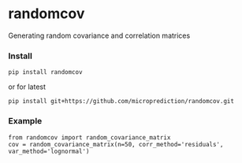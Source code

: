 # randomcov
Generating random covariance and correlation matrices


### Install 

    pip install randomcov 

or for latest

    pip install git+https://github.com/microprediction/randomcov.git
    

### Example

    from randomcov import random_covariance_matrix
    cov = random_covariance_matrix(n=50, corr_method='residuals', var_method='lognormal')
